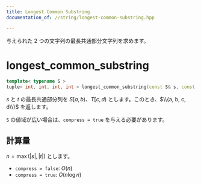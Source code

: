 ```yaml
---
title: Longest Common Substring
documentation_of: //string/longest-common-substring.hpp

---
```


与えられた 2 つの文字列の最長共通部分文字列を求めます。

# longest_common_substring

```cpp
template< typename S >
tuple< int, int, int, int > longest_common_substring(const S& s, const S& t, bool compress = false)
```

$s$ と $t$ の最長共通部分列を $S[a, b)$、$T[c, d)$ とします。このとき、$\\{a, b, c, d\\}$ を返します。

`S` の値域が広い場合は、`compress = true` を与える必要があります。

## 計算量

$n = \max(|s|, |t|)$ とします。

- `compress = false`: $O(n)$
- `compress = true`: $O(n \log n)$
